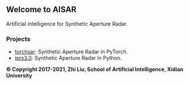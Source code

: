 ## Welcome to AISAR

Artificial intelligence for Synthetic Aperture Radar.

### Projects

- [torchsar](https://sar.iridescent.ink/torchsar): Synthetic Aperture Radar in PyTorch.
- [iprs3.0](https://iridescent.ink/iprs3.0/): Synthetic Aperture Radar in Python.




__© Copyright 2017-2021, Zhi Liu, School of Artificial Intelligence, Xidian University__
